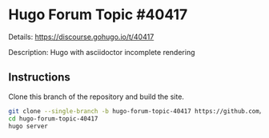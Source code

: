# Hugo Forum Topic #40417

Details: <https://discourse.gohugo.io/t/40417>

Description: Hugo with asciidoctor incomplete rendering

## Instructions

Clone this branch of the repository and build the site.

```bash
git clone --single-branch -b hugo-forum-topic-40417 https://github.com/jmooring/hugo-testing hugo-forum-topic-40417
cd hugo-forum-topic-40417
hugo server
```
